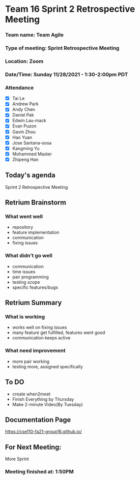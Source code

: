 # Team 16 Sprint 2 Retrospective Meeting

### Team name: Team Agile
### Type of meeting: Sprint Retrospective Meeting
### Location: Zoom
### Date/Time: Sunday 11/28/2021 - 1:30-2:00pm PDT

### Attendance
- [x] Tai Le
- [x] Andrew Park
- [x] Andy Chen
- [x] Daniel Pak
- [x] Edwin Lau-mack
- [x] Evan Puzon
- [x] Gavin Zhou
- [x] Hao Yuan
- [x] Jose Santana-sosa
- [x] Kangming Yu
- [x] Mohammed Master
- [x] Zhipeng Han

## Today's agenda
Sprint 2 Retrospective Meeting

## Retrium Brainstorm
### What went well
- repository
- feature implementation
- communication
- fixing issues

### What didn't go well
- communication
- time issues
- pair programming
- testing scope
- specific features/bugs

## Retrium Summary
### What is working
- works well on fixing issues
- many feature get fulfilled, features went good
- communication keeps active

### What need improvement
- more pair working
- testing more, assigned specifically

## To DO
- create when2meet
- Finish Everything by Thursday
- Make 2-minute Video(By Tuesday)

## Documentation Page
https://cse110-fa21-group16.github.io/

## For Next Meeting:
More Sprint

### Meeting finished at: 1:50PM
